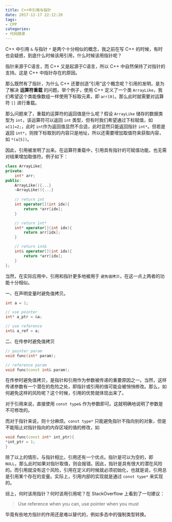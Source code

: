 ```yaml
---
title: C++中引用与指针
date: 2017-12-17 22:12:20
tags: 
- CPP
categories:
- 代码随录
---
```


C++ 中引用 `&` 与指针 `*` 是两个十分相似的概念，我之前在写 C++ 的时候，有时也会疑惑，到底什么时候该用引用，什么时候该用指针呢？

指针来源于C语言，而 C++ 又是起源于C语言，所以 C++ 中自然保持了对指针的支持。这是 C++ 中指针存在的原因。

那么既然有了指针，为什么 C++ 还要创造”引用“这个概念呢？引用的发明，是为了解决 **运算符重载** 的问题。举个例子，使用 C++ 定义了一个类 `ArrayLike`，我们希望这个类能像数组一样使用下标取元素，即 `arr[0]`。那么此时就需要对运算符 `[]` 进行重载。

那么问题来了，重载的运算符的返回值是什么呢？假设 `ArrayLike` 储存的数据类型为 `int`，该运算符可以返回 `int` 类型，但有时我们希望通过下标赋值，如 `a[1]=2;`，此时 `int`作为返回值显然不合适，此时显然只能返回指针 `int*`。但若是返回 `int*`，则按下标取到的内容只是地址，所以还需要增加取值符来获取内容，如 `*(a[5])`。

因此，引用被发明了出来。在运算符重载中，引用具有指针的可赋值功能，也无需对结果增加取值符。例子如下：

```cpp
class ArrayLike{
private:
    int* arr;
public:
    ArrayLike(){...}
    ~ArrayLike(){...}
    
    // return int
    int operator[](int idx){
        return *arr[idx];
    }

    // return int*
    int* operator[](int idx){
        return arr[idx];
    }

    // return int&
    int& operator[](int idx){
        return *arr[idx];
    }
};
```
当然，在实际应用中，引用和指针更多地被用于 `避免值拷贝`，在这一点上两者的功能十分相似。

一、在声明变量时避免值拷贝。

```cpp
int a = 1;

// use pointer
int* a_ptr = &a;

// use reference
int& a_ref = a;
```

二、在传参时避免值拷贝

```cpp
// pointer param
void func(int* param);

// reference param
void func(const int& param);
```

在传参时避免值拷贝，是指针和引用作为参数被传递的重要原因之一。当然，这样传递参数有一个潜在的危险之处，即指针或引用的值可能会被悄悄修改。那么，如何避免这样的风险呢？这个时候，引用的优势就体现出来了。

对于引用来说，直接使用 `const type&` 作为参数即可。这就明确地说明了参数是不可修改的。

而对于指针来说，则十分麻烦。`const type*` 只能避免指针不指向别的对象，但是不能阻止对指针指向的内存区域的值的修改，如

```cpp
void func(const int* int_ptr){
*int_ptr = 1;
}
```

除了以上的情形，与指针相比，引用还有一个优点。指针是可以为空的，即 `NULL`，那么此时如果对指针取值，则会报错。因此，指针是具有很大的潜在风险的。而引用就没有这个风险，引用在定义的时候就必须初始化，也就是说，引用总是引用某个存在的变量。实际上，引用内部的实现就是通过 `const type*` 来实现的。

综上，何时该用指针？何时该用引用呢？在 StackOverflow 上看到了一句建议：

> Use reference when you can, use pointer when you must

毕竟有些地方指针的作用还是难以替代的，例如多态中的强制类型转换。



